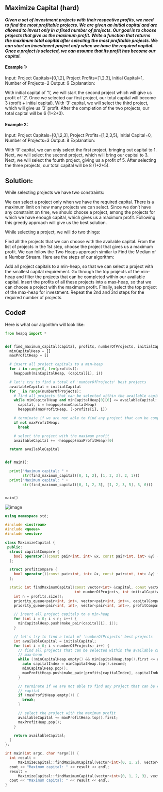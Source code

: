 ## Maximize Capital (hard)


***Given a set of investment projects with their respective profits, we need to find the most profitable projects. We are given an initial capital and are allowed to invest only in a fixed number of projects. Our goal is to choose projects that give us the maximum profit. Write a function that returns the maximum total capital after selecting the most profitable projects.
We can start an investment project only when we have the required capital. Once a project is selected, we can assume that its profit has become our capital.***

#### Example 1:

Input: Project Capitals=[0,1,2], Project Profits=[1,2,3], Initial Capital=1, Number of Projects=2
Output: 6
Explanation:

With initial capital of ‘1’, we will start the second project which will give us profit of ‘2’. Once we selected our first project, our total capital will become 3 (profit + initial capital).
With ‘3’ capital, we will select the third project, which will give us ‘3’ profit.
After the completion of the two projects, our total capital will be 6 (1+2+3).

#### Example 2:

Input: Project Capitals=[0,1,2,3], Project Profits=[1,2,3,5], Initial Capital=0, Number of Projects=3
Output: 8
Explanation:

With ‘0’ capital, we can only select the first project, bringing out capital to 1.
Next, we will select the second project, which will bring our capital to 3.
Next, we will select the fourth project, giving us a profit of 5.
After selecting the three projects, our total capital will be 8 (1+2+5).

## Solution:

While selecting projects we have two constraints:

We can select a project only when we have the required capital.
There is a maximum limit on how many projects we can select.
Since we don’t have any constraint on time, we should choose a project, among the projects for which we have enough capital, which gives us a maximum profit. Following this greedy approach will give us the best solution.

While selecting a project, we will do two things:

Find all the projects that we can choose with the available capital.
From the list of projects in the 1st step, choose the project that gives us a maximum profit.
We can follow the Two Heaps approach similar to Find the Median of a Number Stream. Here are the steps of our algorithm:

Add all project capitals to a min-heap, so that we can select a project with the smallest capital requirement.
Go through the top projects of the min-heap and filter the projects that can be completed within our available capital. Insert the profits of all these projects into a max-heap, so that we can choose a project with the maximum profit.
Finally, select the top project of the max-heap for investment.
Repeat the 2nd and 3rd steps for the required number of projects.

## Code#
Here is what our algorithm will look like:

```python
from heapq import *


def find_maximum_capital(capital, profits, numberOfProjects, initialCapital):
  minCapitalHeap = []
  maxProfitHeap = []

  # insert all project capitals to a min-heap
  for i in range(0, len(profits)):
    heappush(minCapitalHeap, (capital[i], i))

  # let's try to find a total of 'numberOfProjects' best projects
  availableCapital = initialCapital
  for _ in range(numberOfProjects):
    # find all projects that can be selected within the available capital and insert them in a max-heap
    while minCapitalHeap and minCapitalHeap[0][0] <= availableCapital:
      capital, i = heappop(minCapitalHeap)
      heappush(maxProfitHeap, (-profits[i], i))

    # terminate if we are not able to find any project that can be completed within the available capital
    if not maxProfitHeap:
      break

    # select the project with the maximum profit
    availableCapital += -heappop(maxProfitHeap)[0]

  return availableCapital


def main():

  print("Maximum capital: " +
        str(find_maximum_capital([0, 1, 2], [1, 2, 3], 2, 1)))
  print("Maximum capital: " +
        str(find_maximum_capital([0, 1, 2, 3], [1, 2, 3, 5], 3, 0)))


main()
```

![image](https://user-images.githubusercontent.com/33947539/179667952-0a7db9d8-be25-494a-9c97-c97135e964dc.png)

```cpp
using namespace std;

#include <iostream>
#include <queue>
#include <vector>

class MaximizeCapital {
 public:
  struct capitalCompare {
    bool operator()(const pair<int, int> &x, const pair<int, int> &y) { return x.first > y.first; }
  };

  struct profitCompare {
    bool operator()(const pair<int, int> &x, const pair<int, int> &y) { return y.first > x.first; }
  };

  static int findMaximumCapital(const vector<int> &capital, const vector<int> &profits,
                                int numberOfProjects, int initialCapital) {
    int n = profits.size();
    priority_queue<pair<int, int>, vector<pair<int, int>>, capitalCompare> minCapitalHeap;
    priority_queue<pair<int, int>, vector<pair<int, int>>, profitCompare> maxProfitHeap;

    // insert all project capitals to a min-heap
    for (int i = 0; i < n; i++) {
      minCapitalHeap.push(make_pair(capital[i], i));
    }

    // let's try to find a total of 'numberOfProjects' best projects
    int availableCapital = initialCapital;
    for (int i = 0; i < numberOfProjects; i++) {
      // find all projects that can be selected within the available capital and insert them in a
      // max-heap
      while (!minCapitalHeap.empty() && minCapitalHeap.top().first <= availableCapital) {
        auto capitalIndex = minCapitalHeap.top().second;
        minCapitalHeap.pop();
        maxProfitHeap.push(make_pair(profits[capitalIndex], capitalIndex));
      }

      // terminate if we are not able to find any project that can be completed within the available
      // capital
      if (maxProfitHeap.empty()) {
        break;
      }

      // select the project with the maximum profit
      availableCapital += maxProfitHeap.top().first;
      maxProfitHeap.pop();
    }

    return availableCapital;
  }
};

int main(int argc, char *argv[]) {
  int result =
      MaximizeCapital::findMaximumCapital(vector<int>{0, 1, 2}, vector<int>{1, 2, 3}, 2, 1);
  cout << "Maximum capital: " << result << endl;
  result =
      MaximizeCapital::findMaximumCapital(vector<int>{0, 1, 2, 3}, vector<int>{1, 2, 3, 5}, 3, 0);
  cout << "Maximum capital: " << result << endl;
}
```
